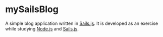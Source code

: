 # mySailsBlog

A simple blog application written in [Sails.js](http://sailsjs.org). It is developed as an exercise while studying [Node.js](http://nodejs.org) and [Sails.js](http://sailsjs.org).
